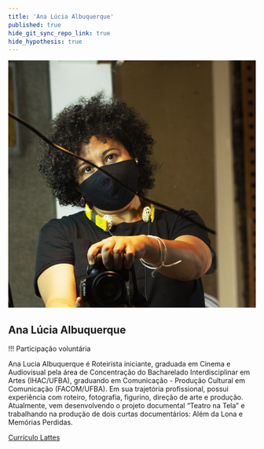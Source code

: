 ```yaml
---
title: 'Ana Lúcia Albuquerque'
published: true
hide_git_sync_repo_link: true
hide_hypothesis: true
---
```


![Fotografia de Ana Lúcia Albuquerque](../../imgs/AnaLuciaAlbuquerque.jpg?resize=400&classes=center,s-circle)

## Ana Lúcia Albuquerque

!!! Participação voluntária

Ana Lucia Albuquerque é Roteirista iniciante, graduada em Cinema e Audiovisual pela área de Concentração do Bacharelado Interdisciplinar em Artes (IHAC/UFBA), graduando em Comunicação - Produção Cultural em Comunicação (FACOM/UFBA). Em sua trajetória profissional, possui experiência com roteiro, fotografia, figurino, direção de arte e produção. Atualmente, vem desenvolvendo o projeto documental “Teatro na Tela” e trabalhando na produção de dois curtas documentários: Além da Lona e Memórias Perdidas.

[Currículo Lattes](http://lattes.cnpq.br/?classes=btn,btn-primary,btn-lg&target=_blank)
